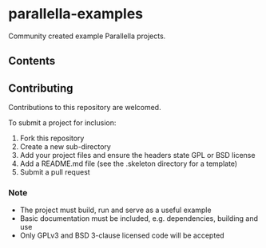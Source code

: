 # parallella-examples

Community created example Parallella projects.

## Contents


## Contributing

Contributions to this repository are welcomed.

To submit a project for inclusion:

1. Fork this repository
2. Create a new sub-directory 
3. Add your project files and ensure the headers state GPL or BSD license
4. Add a README.md file (see the .skeleton directory for a template)
5. Submit a pull request

### Note

* The project must build, run and serve as a useful example
* Basic documentation must be included, e.g. dependencies, building and use
* Only GPLv3 and BSD 3-clause licensed code will be accepted
